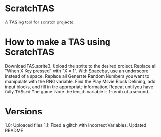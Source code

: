 # ScratchTAS
A TASing tool for scratch projects.

# How to make a TAS using ScratchTAS
Download TAS.sprite3.
Upload the sprite to the desired project.
Replace all "When X Key pressed" with "X = 1". With Spacebar, use an underscore instead of a space.
Replace all Generate Random Numbers you want to manipulate with the RNG variable.
Find the Play Movie Block Defining, add input blocks, and fill in the appropriate information.
Repeat until you have fully TASsed The game.
Note the length variable is 1-tenth of a second. 

# Versions
1.0: Uploaded files
1.1: Fixed a glitch with Incorrect Variables. Updated README
